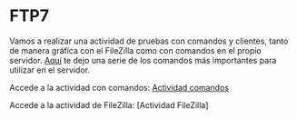 # FTP7

Vamos a realizar una actividad de pruebas con comandos y clientes, tanto de manera gráfica con el FileZilla como con comandos en el propio servidor. [Aquí](https://docs.oracle.com/cd/E24842_01/html/E22524/remotehowtoaccess-14.html) te dejo una serie de los comandos más importantes para utilizar en el servidor.

Accede a la actividad con comandos: [Actividad comandos](https://github.com/amcamiguel/FTP6/blob/master/comandos.md)

Accede a la actividad de FileZilla: [Actividad FileZilla]
